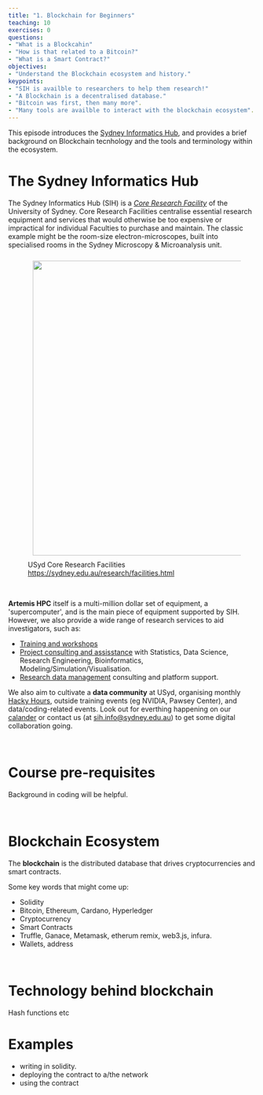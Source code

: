 ```yaml
---
title: "1. Blockchain for Beginners"
teaching: 10
exercises: 0
questions:
- "What is a Blockcahin"
- "How is that related to a Bitcoin?"
- "What is a Smart Contract?"
objectives:
- "Understand the Blockchain ecosystem and history."
keypoints:
- "SIH is availble to researchers to help them research!"
- "A Blockchain is a decentralised database."
- "Bitcoin was first, then many more".
- "Many tools are availble to interact with the blockchain ecosystem".
---
```

This episode introduces the [Sydney Informatics Hub](https://informatics.sydney.edu.au/), and provides a brief background on Blockchain tecnhology and the tools and terminology within the ecosystem.


# The Sydney Informatics Hub

The Sydney Informatics Hub (SIH) is a _[Core Research Facility](https://sydney.edu.au/research/facilities.html)_ of the University of Sydney. Core Research Facilities centralise essential research equipment and services that would otherwise be too expensive or impractical for individual Faculties to purchase and maintain. The classic example might be the room-size electron-microscopes, built into specialised rooms in the Sydney Microscopy & Microanalysis unit.

<figure>
  <img src="{{ page.root }}/fig/01_crf.png" style="margin:10px;width:600px"/>
  <figcaption> USyd Core Research Facilities <a href="https://sydney.edu.au/research/facilities.html">https://sydney.edu.au/research/facilities.html</a></figcaption>
</figure><br>

**Artemis HPC** itself is a multi-million dollar set of equipment, a 'supercomputer', and is the main piece of equipment supported by SIH. However, we also provide a wide range of research services to aid investigators, such as:

* [Training and workshops](https://sydney.edu.au/research/facilities/sydney-informatics-hub/workshops-and-training.html)
* [Project consulting and assisstance](https://sydney.edu.au/research/facilities/sydney-informatics-hub/project-support.html) with Statistics, Data Science, Research Engineering, Bioinformatics, Modeling/Simulation/Visualisation.
* [Research data management](https://sydney.edu.au/research/facilities/sydney-informatics-hub/digital-research-infrastructure.html) consulting and platform support.

We also aim to cultivate a **data community** at USyd, organising monthly [Hacky Hours](https://sydney.edu.au/research/facilities/sydney-informatics-hub/workshops-and-training/hacky-hour.html), outside training events (eg NVIDIA, Pawsey Center), and data/coding-related events. Look out for everthing happening on our [calander](https://www.sydney.edu.au/research/facilities/sydney-informatics-hub/workshops-and-training/training-calendar.html) or contact us (at sih.info@sydney.edu.au) to get some digital collaboration going.

<br>

# Course pre-requisites
Background in coding will be helpful.

<br>

# Blockchain Ecosystem

The **blockchain** is the distributed database that drives cryptocurrencies and smart contracts.

Some key words that might come up:

* Solidity
* Bitcoin, Ethereum, Cardano, Hyperledger 
* Cryptocurrency
* Smart Contracts
* Truffle, Ganace, Metamask, etherum remix, web3.js, infura.
* Wallets, address

<br>

# Technology behind blockchain

Hash functions etc

# Examples

* writing in solidity.
* deploying the contract to a/the network
* using the contract


